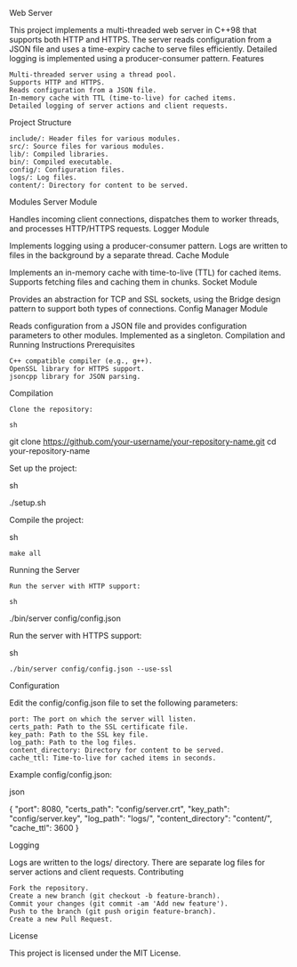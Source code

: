 Web Server

This project implements a multi-threaded web server in C++98 that supports both HTTP and HTTPS. The server reads configuration from a JSON file and uses a time-expiry cache to serve files efficiently. Detailed logging is implemented using a producer-consumer pattern.
Features

    Multi-threaded server using a thread pool.
    Supports HTTP and HTTPS.
    Reads configuration from a JSON file.
    In-memory cache with TTL (time-to-live) for cached items.
    Detailed logging of server actions and client requests.

Project Structure

    include/: Header files for various modules.
    src/: Source files for various modules.
    lib/: Compiled libraries.
    bin/: Compiled executable.
    config/: Configuration files.
    logs/: Log files.
    content/: Directory for content to be served.

Modules
Server Module

Handles incoming client connections, dispatches them to worker threads, and processes HTTP/HTTPS requests.
Logger Module

Implements logging using a producer-consumer pattern. Logs are written to files in the background by a separate thread.
Cache Module

Implements an in-memory cache with time-to-live (TTL) for cached items. Supports fetching files and caching them in chunks.
Socket Module

Provides an abstraction for TCP and SSL sockets, using the Bridge design pattern to support both types of connections.
Config Manager Module

Reads configuration from a JSON file and provides configuration parameters to other modules. Implemented as a singleton.
Compilation and Running Instructions
Prerequisites

    C++ compatible compiler (e.g., g++).
    OpenSSL library for HTTPS support.
    jsoncpp library for JSON parsing.

Compilation

    Clone the repository:

    sh

git clone https://github.com/your-username/your-repository-name.git
cd your-repository-name

Set up the project:

sh

./setup.sh

Compile the project:

sh

    make all

Running the Server

    Run the server with HTTP support:

    sh

./bin/server config/config.json

Run the server with HTTPS support:

sh

    ./bin/server config/config.json --use-ssl

Configuration

Edit the config/config.json file to set the following parameters:

    port: The port on which the server will listen.
    certs_path: Path to the SSL certificate file.
    key_path: Path to the SSL key file.
    log_path: Path to the log files.
    content_directory: Directory for content to be served.
    cache_ttl: Time-to-live for cached items in seconds.

Example config/config.json:

json

{
    "port": 8080,
    "certs_path": "config/server.crt",
    "key_path": "config/server.key",
    "log_path": "logs/",
    "content_directory": "content/",
    "cache_ttl": 3600
}

Logging

Logs are written to the logs/ directory. There are separate log files for server actions and client requests.
Contributing

    Fork the repository.
    Create a new branch (git checkout -b feature-branch).
    Commit your changes (git commit -am 'Add new feature').
    Push to the branch (git push origin feature-branch).
    Create a new Pull Request.

License

This project is licensed under the MIT License.
